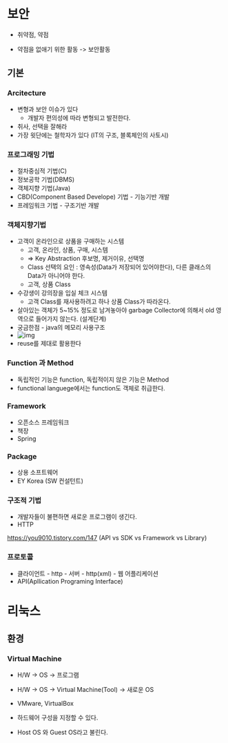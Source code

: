 # 보안

- 취약점, 약점

- 약점을 없애기 위한 활동 -> 보안활동



## 기본

### Arcitecture

- 변형과 보안 이슈가 있다
  - 개발자 편의성에 따라 변형되고 발전한다.
- 취사, 선택을 잘해라
- 가장 윗단에는 철학자가 있다 (IT의 구조, 블록체인의 사토시)



### 프로그래밍 기법

- 절차중심적 기법(C)
- 정보공학 기법(DBMS)
- 객체지향 기법(Java)
- CBD(Component Based Develope) 기법 - 기능기반 개발
- 프레임워크 기법 - 구조기반 개발



### 객체지향기법

- 고객이 온라인으로 상품을 구매하는 시스템
  - 고객, 온라인, 상품, 구매, 시스템
  - => Key Abstraction 후보명, 제거이유, 선택명
  - Class 선택의 요인 : 영속성(Data가 저장되어 있어야한다), 다른 클래스의 Data가 아니어야 한다.
  - 고객, 상품 Class
- 수강생이 강의장을 입실 체크 시스템
  - 고객 Class를 재사용하려고 하나 상품 Class가 따라온다.
- 살아있는 객체가 5~15% 정도로 남겨놓아야 garbage Collector에 의해서 old 영역으로 들어가지 않는다. (설계단계)
- 궁금한점 - java의 메모리 사용구조
- ![img](http://postfiles9.naver.net/20130630_24/kywpcm_1372590481168NRlez_PNG/JVM_memory.png?type=w2)
- reuse를 제대로 활용한다



### Function 과 Method

- 독립적인 기능은 function, 독립적이지 않은 기능은 Method
- functional languege에서는 function도 객체로 취급한다.



### Framework

- 오픈소스 프레임워크
- 책장
- Spring



### Package

- 상용 소프트웨어
- EY Korea (SW 컨설턴트)



### 구조적 기법

- 개발자들이 불편하면 새로운 프로그램이 생긴다.
- HTTP



https://you9010.tistory.com/147 (API vs SDK vs Framework vs Library)



### 프로토콜

- 클라이언트 - http - 서버 - http(xml) - 웹 어플리케이션
- API(Apllication Programing Interface)



# 리눅스

## 환경

### Virtual Machine

- H/W -> OS -> 프로그램
- H/W -> OS -> Virtual Machine(Tool) -> 새로운 OS
- VMware, VirtualBox
- 하드웨어 구성을 지정할 수 있다.

- Host OS 와 Guest OS라고 불린다.

